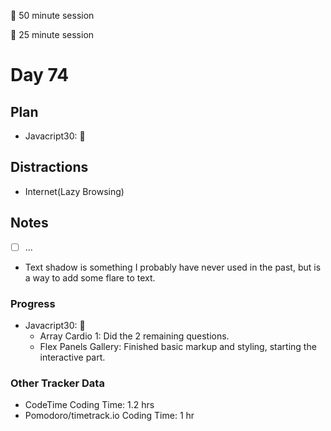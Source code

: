 🍒 50 minute session

🍅 25 minute session

# Day 74

## Plan

-   Javacript30: 🍒

## Distractions

-   Internet(Lazy Browsing)

## Notes

-   [ ] ...

-   Text shadow is something I probably have never used in the past, but is a way to add some flare to text.

### Progress

-   Javacript30: 🍒
    -   Array Cardio 1: Did the 2 remaining questions.
    -   Flex Panels Gallery: Finished basic markup and styling, starting the interactive part.

### Other Tracker Data

-   CodeTime Coding Time: 1.2 hrs
-   Pomodoro/timetrack.io Coding Time: 1 hr
